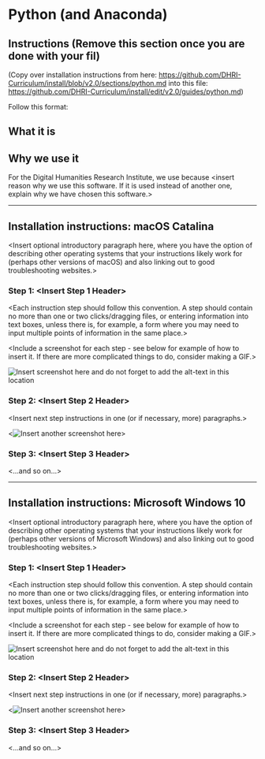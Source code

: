# Python (and Anaconda)

## Instructions (**Remove this section once you are done with your fil**)

(Copy over installation instructions from here: https://github.com/DHRI-Curriculum/install/blob/v2.0/sections/python.md into this file: https://github.com/DHRI-Curriculum/install/edit/v2.0/guides/python.md)

Follow this format:

## What it is

<Describe the software that this guide will install. Be specific as we consider following installation instructions to be part of the foundational skills that learners will aquire in the DHRI.>

## Why we use it

For the Digital Humanities Research Institute, we use <insert software here> because <insert reason why we use this software. If it is used instead of another one, explain why we have chosen this software.>

---

## Installation instructions: macOS Catalina

<Insert optional introductory paragraph here, where you have the option of describing other operating systems that your instructions likely work for (perhaps other versions of macOS) and also linking out to good troubleshooting websites.>

### Step 1: <Insert Step 1 Header>

<Each instruction step should follow this convention. A step should contain no more than one or two clicks/dragging files, or entering information into text boxes, unless there is, for example, a form where you may need to input multiple points of information in the same place.>

<Include a screenshot for each step - see below for example of how to insert it. If there are more complicated things to do, consider making a GIF.>

![Insert screenshot here and do not forget to add the alt-text in this location](../images/<filename.png>)

### Step 2: <Insert Step 2 Header>

<Insert next step instructions in one (or if necessary, more) paragraphs.>

<![Insert another screenshot here](../images/<filename.png>)>

### Step 3: <Insert Step 3 Header>

<...and so on...>

---

## Installation instructions: Microsoft Windows 10

<Insert optional introductory paragraph here, where you have the option of describing other operating systems that your instructions likely work for (perhaps other versions of Microsoft Windows) and also linking out to good troubleshooting websites.>

### Step 1: <Insert Step 1 Header>

<Each instruction step should follow this convention. A step should contain no more than one or two clicks/dragging files, or entering information into text boxes, unless there is, for example, a form where you may need to input multiple points of information in the same place.>

<Include a screenshot for each step - see below for example of how to insert it. If there are more complicated things to do, consider making a GIF.>

![Insert screenshot here and do not forget to add the alt-text in this location](../images/<filename.png>)

### Step 2: <Insert Step 2 Header>

<Insert next step instructions in one (or if necessary, more) paragraphs.>

<![Insert another screenshot here](../images/<filename.png>)>

### Step 3: <Insert Step 3 Header>

<...and so on...>

